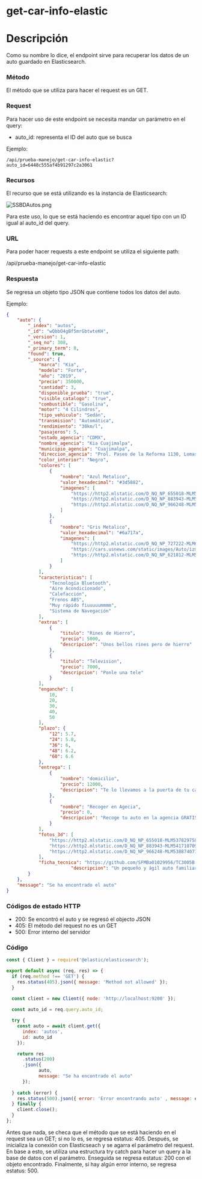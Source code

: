 # get-car-info-elastic

# Descripción

Como su nombre lo dice, el endpoint sirve para recuperar los datos de un auto guardado en Elasticsearch. 

### Método

El método que se utiliza para hacer el request es un GET.

### Request

Para hacer uso de este endpoint se necesita mandar un parámetro en el query:

- auto_id: representa el ID del auto que se busca

Ejemplo:

```
/api/prueba-manejo/get-car-info-elastic?auto_id=6448c555af4b91297c2a3061
```

### Recursos

El recurso que se está utilizando es la instancia de Elasticsearch: 

![SSBDAutos.png](get-car-info-elastic%2008b2a684da0445ecb80138bb3a96c16f/SSBDAutos.png)

Para este uso, lo que se está haciendo es encontrar aquel tipo con un ID igual al auto_id del query. 

### URL

Para poder hacer requests a este endpoint se utiliza el siguiente path:

/api/prueba-manejo/get-car-info-elastic

### Respuesta

Se regresa un objeto tipo JSON que contiene todos los datos del auto.

Ejemplo:

```json
{
    "auto": {
        "_index": "autos",
        "_id": "wQbbO4gBf5mrGbtwteKH",
        "_version": 1,
        "_seq_no": 308,
        "_primary_term": 8,
        "found": true,
        "_source": {
            "marca": "Kia",
            "modelo": "Forte",
            "año": "2019",
            "precio": 350000,
            "cantidad": 3,
            "disponible_prueba": "true",
            "visible_catalogo": "true",
            "combustible": "Gasolina",
            "motor": "4 Cilindros",
            "tipo_vehiculo": "Sedán",
            "transmision": "Automática",
            "rendimiento": "30km/l",
            "pasajeros": 5,
            "estado_agencia": "CDMX",
            "nombre_agencia": "Kia Cuajimalpa",
            "municipio_agencia": "Cuajimalpa",
            "direccion_agencia": "Prol. Paseo de la Reforma 1130, Lomas de Santa Fe, Contadero, Cuajimalpa de Morelos, 05300 Ciudad de México, CDMX",
            "color_interior": "Negro",
            "colores": [
                {
                    "nombre": "Azul Metalico",
                    "valor_hexadecimal": "#3d5882",
                    "imagenes": [
                        "https://http2.mlstatic.com/D_NQ_NP_655018-MLM53782975871_022023-O.jpg",
                        "https://http2.mlstatic.com/D_NQ_NP_883943-MLM54171070901_032023-O.jpg",
                        "https://http2.mlstatic.com/D_NQ_NP_966248-MLM53887407193_022023-O.jpg"
                    ]
                },
                {
                    "nombre": "Gris Metalico",
                    "valor_hexadecimal": "#6a717a",
                    "imagenes": [
                        "https://http2.mlstatic.com/D_NQ_NP_727222-MLM68985664992_042023-O.jpg",
                        "https://cars.usnews.com/static/images/Auto/izmo/Colors/kia_19forteexsd3a_gravitygrey.jpg",
                        "https://http2.mlstatic.com/D_NQ_NP_621812-MLM54693193365_032023-O.jpg"
                    ]
                }
            ],
            "caracteristicas": [
                "Tecnología Bluetooth",
                "Aire Acondicionado",
                "Calefacción",
                "Frenos ABS",
                "Muy rápido fiuuuuummmm",
                "Sistema de Navegación"
            ],
            "extras": [
                {
                    "titulo": "Rines de Hierro",
                    "precio": 5000,
                    "descripcion": "Unos bellos rines pero de hierro"
                },
                {
                    "titulo": "Television",
                    "precio": 7000,
                    "descripcion": "Ponle una tele"
                }
            ],
            "enganche": [
                10,
                20,
                30,
                40,
                50
            ],
            "plazo": {
                "12": 5.7,
                "24": 5.8,
                "36": 6,
                "48": 6.2,
                "60": 6.6
            },
            "entrega": [
                {
                    "nombre": "domicilio",
                    "precio": 12000,
                    "descripcion": "Te lo llevamos a la puerta de tu casa"
                },
                {
                    "nombre": "Recoger en Agecia",
                    "precio": 0,
                    "descripcion": "Recoge tu auto en la agencia GRATIS"
                }
            ],
            "fotos_3d": [
                "https://http2.mlstatic.com/D_NQ_NP_655018-MLM53782975871_022023-O.jpg",
                "https://http2.mlstatic.com/D_NQ_NP_883943-MLM54171070901_032023-O.jpg",
                "https://http2.mlstatic.com/D_NQ_NP_966248-MLM53887407193_022023-O.jpg"
            ],
            "ficha_tecnica": "https://github.com/SFMBa01029956/TC3005B.501",
						"descripcion": "Un pequeño y ágil auto familiar. El Kia Forte 2019 es ideal para la vida urbana."
        }
    },
    "message": "Se ha encontrado el auto"
}
```

### Códigos de estado HTTP

- 200: Se encontró el auto y se regresó el objecto JSON
- 405: El método del request no es un GET
- 500: Error interno del servidor

### Código

```jsx
const { Client } = require('@elastic/elasticsearch');

export default async (req, res) => {
  if (req.method !== 'GET') {
    res.status(405).json({ message: 'Method not allowed' });
  }
  
  const client = new Client({ node: 'http://localhost:9200' });

  const auto_id = req.query.auto_id;

  try {
    const auto = await client.get({
      index: 'autos',
      id: auto_id
    });

    return res
      .status(200)
      .json({
            auto,
            message: "Se ha encontrado el auto"
      });
    
  } catch (error) {
    res.status(500).json({ error: 'Error encontrando auto' , message: error.message});
  } finally {
    client.close();
  }
};
```

Antes que nada, se checa que el método que se está haciendo en el request sea un GET; si no lo es, se regresa estatus: 405. Después, se inicializa la conexión con Elasticseach y se agarra el parámetro del request. En base a esto, se utiliza una estructura try catch para hacer un query a la base de datos con el parámetro. Enseguida se regresa estatus: 200 con el objeto encontrado. Finalmente, si hay algún error interno, se regresa estatus: 500.
